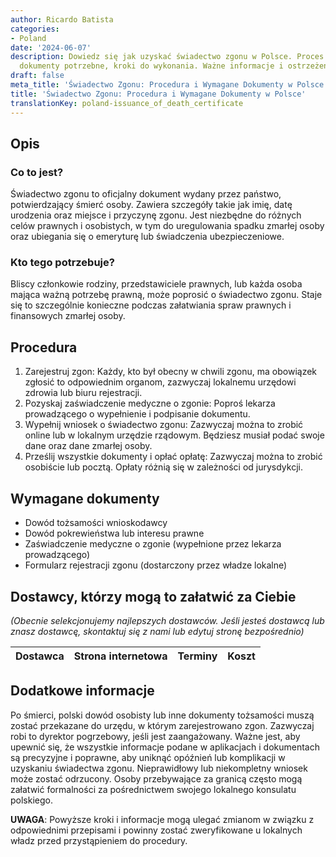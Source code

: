 ```yaml
---
author: Ricardo Batista
categories:
- Poland
date: '2024-06-07'
description: Dowiedz się jak uzyskać świadectwo zgonu w Polsce. Proces rejestracji,
  dokumenty potrzebne, kroki do wykonania. Ważne informacje i ostrzeżenia.
draft: false
meta_title: 'Świadectwo Zgonu: Procedura i Wymagane Dokumenty w Polsce'
title: 'Świadectwo Zgonu: Procedura i Wymagane Dokumenty w Polsce'
translationKey: poland-issuance_of_death_certificate
---
```



## Opis
### Co to jest?
Świadectwo zgonu to oficjalny dokument wydany przez państwo, potwierdzający śmierć osoby. Zawiera szczegóły takie jak imię, datę urodzenia oraz miejsce i przyczynę zgonu. Jest niezbędne do różnych celów prawnych i osobistych, w tym do uregulowania spadku zmarłej osoby oraz ubiegania się o emeryturę lub świadczenia ubezpieczeniowe.

### Kto tego potrzebuje?
Bliscy członkowie rodziny, przedstawiciele prawnych, lub każda osoba mająca ważną potrzebę prawną, może poprosić o świadectwo zgonu. Staje się to szczególnie konieczne podczas załatwiania spraw prawnych i finansowych zmarłej osoby.

## Procedura
1. Zarejestruj zgon: Każdy, kto był obecny w chwili zgonu, ma obowiązek zgłosić to odpowiednim organom, zazwyczaj lokalnemu urzędowi zdrowia lub biuru rejestracji.
2. Pozyskaj zaświadczenie medyczne o zgonie: Poproś lekarza prowadzącego o wypełnienie i podpisanie dokumentu.
3. Wypełnij wniosek o świadectwo zgonu: Zazwyczaj można to zrobić online lub w lokalnym urzędzie rządowym. Będziesz musiał podać swoje dane oraz dane zmarłej osoby.
4. Prześlij wszystkie dokumenty i opłać opłatę: Zazwyczaj można to zrobić osobiście lub pocztą. Opłaty różnią się w zależności od jurysdykcji.

## Wymagane dokumenty
- Dowód tożsamości wnioskodawcy
- Dowód pokrewieństwa lub interesu prawne
- Zaświadczenie medyczne o zgonie (wypełnione przez lekarza prowadzącego)
- Formularz rejestracji zgonu (dostarczony przez władze lokalne)

## Dostawcy, którzy mogą to załatwić za Ciebie
_(Obecnie selekcjonujemy najlepszych dostawców. Jeśli jesteś dostawcą lub znasz dostawcę, skontaktuj się z nami lub edytuj stronę bezpośrednio)_

| Dostawca        |     Strona internetowa  |     Terminy     |       Koszt      |
| --------------- | --------------- |  :-------------: | :-------------: |

## Dodatkowe informacje
Po śmierci, polski dowód osobisty lub inne dokumenty tożsamości muszą zostać przekazane do urzędu, w którym zarejestrowano zgon. Zazwyczaj robi to dyrektor pogrzebowy, jeśli jest zaangażowany. Ważne jest, aby upewnić się, że wszystkie informacje podane w aplikacjach i dokumentach są precyzyjne i poprawne, aby uniknąć opóźnień lub komplikacji w uzyskaniu świadectwa zgonu. Nieprawidłowy lub niekompletny wniosek może zostać odrzucony. Osoby przebywające za granicą często mogą załatwić formalności za pośrednictwem swojego lokalnego konsulatu polskiego.

**UWAGA**: Powyższe kroki i informacje mogą ulegać zmianom w związku z odpowiednimi przepisami i powinny zostać zweryfikowane u lokalnych władz przed przystąpieniem do procedury.